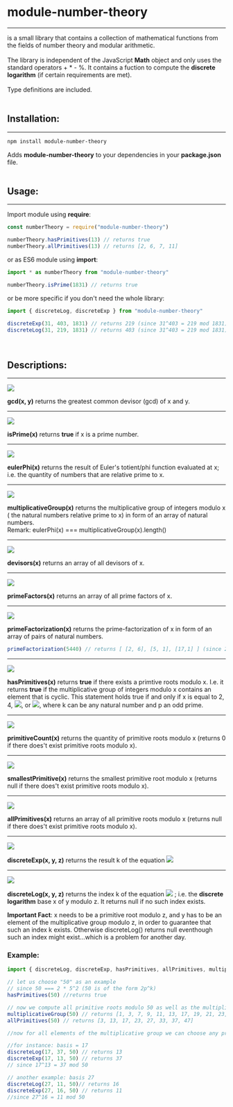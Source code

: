 # module-number-theory
---
is a small library that contains a collection of mathematical functions from the fields of number theory and modular arithmetic. <br><br>
The library is independent of the JavaScript **Math** object and only uses the standard operators + * - %. It contains a fuction to compute the **discrete logarithm** (if certain requirements are met). <br><br>
Type definitions are included.
<br/><br/>

## Installation:
---
```bash
npm install module-number-theory
```
Adds **module-number-theory** to your dependencies in your **package.json** file.
<br><br>

## Usage:
---

Import module using **require**:
```js
const numberTheory = require("module-number-theory")

numberTheory.hasPrimitives(13) // returns true
numberTheory.allPrimitives(13) // returns [2, 6, 7, 11]
```

or as ES6 module using **import**:
```ts
import * as numberTheory from "module-number-theory"

numberTheory.isPrime(1831) // returns true
``` 
or be more specific if you don't need the whole library:
```ts
import { discreteLog, discreteExp } from "module-number-theory"

discreteExp(31, 403, 1831) // returns 219 (since 31^403 = 219 mod 1831)
discreteLog(31, 219, 1831) // returns 403 (since 31^403 = 219 mod 1831)
```
<br>

## Descriptions:
---
<img src="https://render.githubusercontent.com/render/math?math=gcd\colon\mathbb{Z}\times\mathbb{Z}\to\mathbb{N}">

**gcd(x, y)** returns the greatest common devisor (gcd) of x and y.
___

<img src="https://render.githubusercontent.com/render/math?math=isPrime\colon\mathbb{N}\to \{true, false\}">

**isPrime(x)** returns **true** if x is a prime number.
___

<img src="https://render.githubusercontent.com/render/math?math=eulerPhi\colon\mathbb{N}\to\mathbb{N}">

**eulerPhi(x)** returns the result of Euler's totient/phi function evaluated at x; i.e. the quantity of numbers that are relative prime to x.
___

<img src="https://render.githubusercontent.com/render/math?math=multiplicativeGroup\colon\mathbb{N}\to Array\<\mathbb{N}>">

**multiplicativeGroup(x)** returns the multiplicative group of integers modulo x ( the natural numbers relative prime to x) in form of an array of natural numbers. <br> Remark: eulerPhi(x) === multiplicativeGroup(x).length()
___

<img src="https://render.githubusercontent.com/render/math?math=devisors\colon\mathbb{N}\to Array\<\mathbb{N}>">

**devisors(x)** returns an array of all devisors of x.
___

<img src="https://render.githubusercontent.com/render/math?math=primeFactors\colon\mathbb{N}\to Array\<\mathbb{N}>">

**primeFactors(x)** returns an array of all prime factors of x.
___

<img src="https://render.githubusercontent.com/render/math?math=primeFactorization\colon\mathbb{N}\to Array\<\mathbb{N}\times\mathbb{N}>">

**primeFactorization(x)** returns the prime-factorization of x in form of an array of pairs of natural numbers.
```ts
primeFactorization(5440) // returns [ [2, 6], [5, 1], [17,1] ] (since 2^6 * 5^1 * 17^1 = 5440)
```
___

<img src="https://render.githubusercontent.com/render/math?math=hasPrimitives\colon\mathbb{N}\to \{true, false\}">

**hasPrimitives(x)** returns **true** if there exists a primtive roots modulo x. I.e. it returns **true** if the multiplicative group of integers modulo x contains an element that is cyclic. This statement holds true if and only if x is equal to 2, 4, <img src="https://render.githubusercontent.com/render/math?math=p^k">, or <img src="https://render.githubusercontent.com/render/math?math=2p^k">, where k can be any natural number and p an odd prime.
___

<img src="https://render.githubusercontent.com/render/math?math=primitiveCount\colon\mathbb{N}\to\mathbb{N}">

**primitiveCount(x)** returns the quantity of primitive roots modulo x (returns 0 if there does't exist primitive roots modulo x).
___

<img src="https://render.githubusercontent.com/render/math?math=smallestPrimitive\colon\mathbb{N}\to\mathbb{N}">

**smallestPrimitive(x)** returns the smallest primitive root modulo x (returns null if there does't exist primitive roots modulo x).
___

<img src="https://render.githubusercontent.com/render/math?math=allPrimitives\colon\mathbb{N}\to Array\<\mathbb{N}>">

**allPrimitives(x)** returns an array of all primitive roots modulo x (returns null if there does't exist primitive roots modulo x).
___

<img src="https://render.githubusercontent.com/render/math?math=discreteExp\colon\mathbb{N}\times\mathbb{N}\times\mathbb{N}\to\mathbb{N}">

**discreteExp(x, y, z)** returns the result k of the equation 
<img src="https://render.githubusercontent.com/render/math?math=x^y \equiv k \mod z">

___

<img src="https://render.githubusercontent.com/render/math?math=discreteLog\colon\mathbb{N}\times\mathbb{N}\times\mathbb{N}\to\mathbb{N}">

**discreteLog(x, y, z)** returns the index k of the equation 
<img src="https://render.githubusercontent.com/render/math?math=x^k \equiv y \mod z"> 
; i.e. the **discrete logarithm** base x of y modulo z. It returns null if no such index exists.

**Important Fact**: x needs to be a primitive root modulo z, and y has to be an element of the multiplicative group modulo z, in order to guarantee that such an index k exists. Otherwise discreteLog() returns null eventhough such an index might exist...which is a problem for another day.  

### Example:
```ts
import { discreteLog, discreteExp, hasPrimitives, allPrimitives, multiplicativeGroup } from "module-number-theory"

// let us choose "50" as an example
// since 50 === 2 * 5^2 (50 is of the form 2p^k) 
hasPrimitives(50) //returns true 

// now we compute all primitive roots modulo 50 as well as the multiplicative group modulo 50
multiplicativeGroup(50) // returns [1, 3, 7, 9, 11, 13, 17, 19, 21, 23, 27, 29, 31, 33, 37, 39, 41, 43, 47, 49]
allPrimitives(50) // returns [3, 13, 17, 23, 27, 33, 37, 47]

//now for all elements of the multiplicative group we can choose any primitive root as a basis to get an result for the discretelog().

//for instance: basis = 17 
discreteLog(17, 37, 50) // returns 13
discreteExp(17, 13, 50) // returns 37
// since 17^13 = 37 mod 50

// another example: basis 27 
discreteLog(27, 11, 50)// returns 16
discreteExp(27, 16, 50) // returns 11
//since 27^16 = 11 mod 50
```
